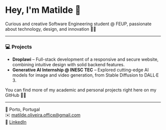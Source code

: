 # Hey, I'm Matilde 👋  

Curious and creative Software Engineering student @ FEUP, passionate about technology, design, and innovation 🌱✨  

---

### 💻 Projects  
- **Droplawi** – Full-stack development of a responsive and secure website, combining intuitive design with solid backend features.  
- **Generative AI Internship @ INESC TEC** – Explored cutting-edge AI models for image and video generation, from Stable Diffusion to DALL·E 3.  

You can find more of my academic and personal projects right here on my GitHub 🧠💡  

---

📍 Porto, Portugal  
✉️ matilde.oliveira.office@gmail.com  
🔗 [LinkedIn](https://pt.linkedin.com/in/matilde-oliveira-silva-59a83b208)
